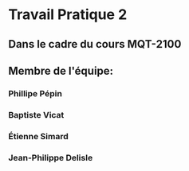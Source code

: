 # Travail Pratique 2
## Dans le cadre du cours MQT-2100

## Membre de l'équipe:
### Phillipe Pépin
### Baptiste Vicat
### Étienne Simard
### Jean-Philippe Delisle
